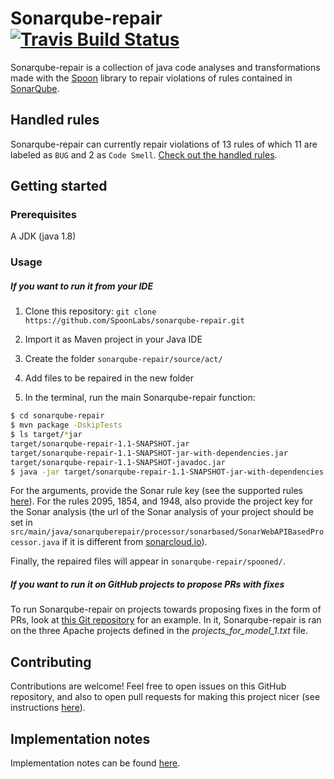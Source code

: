 # Sonarqube-repair [![Travis Build Status](https://travis-ci.com/SpoonLabs/sonarqube-repair.svg?branch=master)](https://travis-ci.com/SpoonLabs/sonarqube-repair)

Sonarqube-repair is a collection of java code analyses and transformations made with the [Spoon](https://github.com/INRIA/spoon) library to repair violations of rules contained in [SonarQube](https://rules.sonarsource.com).

## Handled rules
Sonarqube-repair can currently repair violations of 13 rules of which 11 are labeled as `BUG` and 2 as `Code Smell`. [Check out the handled rules](/docs/HANDLED_RULES.md).

## Getting started

### Prerequisites 

A JDK (java 1.8)

### Usage

##### If you want to run it from your IDE

1) Clone this repository: `git clone https://github.com/SpoonLabs/sonarqube-repair.git`

2) Import it as Maven project in your Java IDE

3) Create the folder `sonarqube-repair/source/act/`

4) Add files to be repaired in the new folder

5) In the terminal, run the main Sonarqube-repair function:

 ```bash
$ cd sonarqube-repair
$ mvn package -DskipTests
$ ls target/*jar
target/sonarqube-repair-1.1-SNAPSHOT.jar
target/sonarqube-repair-1.1-SNAPSHOT-jar-with-dependencies.jar
target/sonarqube-repair-1.1-SNAPSHOT-javadoc.jar
$ java -jar target/sonarqube-repair-1.1-SNAPSHOT-jar-with-dependencies.jar <arguments>
 ```

For the arguments, provide the Sonar rule key (see the supported rules [here](/docs/HANDLED_RULES.md)).
For the rules 2095, 1854, and 1948, also provide the project key for the Sonar analysis (the url of the Sonar analysis of your project should be set in `src/main/java/sonarquberepair/processor/sonarbased/SonarWebAPIBasedProcessor.java` if it is different from [sonarcloud.io](https://sonarcloud.io/about)).
 
Finally, the repaired files will appear in `sonarqube-repair/spooned/`.
 
##### If you want to run it on GitHub projects to propose PRs with fixes

To run Sonarqube-repair on projects towards proposing fixes in the form of PRs, look at [this Git repository](https://github.com/HarisAdzemovic/SQ-Repair-CI-Integration) for an example. In it, Sonarqube-repair is ran on the three Apache projects defined in the *projects_for_model_1.txt* file.
 
## Contributing

Contributions are welcome! Feel free to open issues on this GitHub repository, and also to open pull requests for making this project nicer (see instructions [here](/docs/CONTRIBUTING.md)).

## Implementation notes

Implementation notes can be found [here](/docs/IMPLEMENTATION_NOTES.md).
